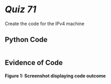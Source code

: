 
# *Quiz 71* #
Create the code for the IPv4 machine

## Python Code
```.py


```

## Evidence of Code

#### Figure 1: Screenshot displaying code outcome
